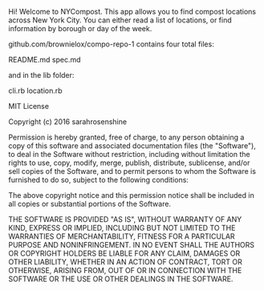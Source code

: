 Hi! Welcome to NYCompost. This app allows you to find compost locations across New York City. You can either read a list of locations, or find information by borough or day of the week. 

github.com/brownielox/compo-repo-1 contains four total files:

README.md
spec.md

and in the lib folder:

cli.rb
location.rb




MIT License

Copyright (c) 2016 sarahrosenshine

Permission is hereby granted, free of charge, to any person obtaining a copy
of this software and associated documentation files (the "Software"), to deal
in the Software without restriction, including without limitation the rights
to use, copy, modify, merge, publish, distribute, sublicense, and/or sell
copies of the Software, and to permit persons to whom the Software is
furnished to do so, subject to the following conditions:

The above copyright notice and this permission notice shall be included in all
copies or substantial portions of the Software.

THE SOFTWARE IS PROVIDED "AS IS", WITHOUT WARRANTY OF ANY KIND, EXPRESS OR
IMPLIED, INCLUDING BUT NOT LIMITED TO THE WARRANTIES OF MERCHANTABILITY,
FITNESS FOR A PARTICULAR PURPOSE AND NONINFRINGEMENT. IN NO EVENT SHALL THE
AUTHORS OR COPYRIGHT HOLDERS BE LIABLE FOR ANY CLAIM, DAMAGES OR OTHER
LIABILITY, WHETHER IN AN ACTION OF CONTRACT, TORT OR OTHERWISE, ARISING FROM,
OUT OF OR IN CONNECTION WITH THE SOFTWARE OR THE USE OR OTHER DEALINGS IN THE
SOFTWARE.